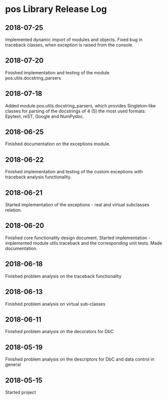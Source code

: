 # pos Library Release Log

## 2018-07-25

Implemented dynamic import of modules and objects. Fixed bug in traceback classes, when exception is raised from the console.

## 2018-07-20

Finished implementation and testing of the module pos.utils.docstring_parsers

## 2018-07-18

Added module pos.utils.docstring_parsers, which provides Singleton-like classes for parsing of the docstrings of 4 (5) the most used formats: Epytext, reST, Google and NumPydoc.

## 2018-06-25

Finished documentation on the exceptions module.

## 2018-06-22

Finished implementation and testing of the custom exceptions with traceback analysis functionality.

## 2018-06-21

Started implementation of the exceptions - real and virtual subclasses relation.

## 2018-06-20

Finished core functionality design document.
Started implementation - implemented module utils.traceback and the
corresponding unit tests. Made documentation.

## 2018-06-18

Finished problem analysis on the traceback functionality

## 2018-06-13

Finished problem analysis on virtual sub-classes

## 2018-06-11

Finished problem analysis on the decorators for DbC

## 2018-05-19

Finished problem analysis on the descriptors for DbC and data control in general

## 2018-05-15

Started project